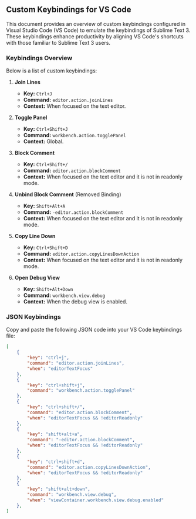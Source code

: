 ## Custom Keybindings for VS Code

This document provides an overview of custom keybindings configured in Visual Studio Code (VS Code) to emulate the keybindings of Sublime Text 3. These keybindings enhance productivity by aligning VS Code's shortcuts with those familiar to Sublime Text 3 users.

### Keybindings Overview

Below is a list of custom keybindings:

1. **Join Lines**  
   - **Key:** `Ctrl+J`  
   - **Command:** `editor.action.joinLines`  
   - **Context:** When focused on the text editor.

2. **Toggle Panel**  
   - **Key:** `Ctrl+Shift+J`  
   - **Command:** `workbench.action.togglePanel`  
   - **Context:** Global.

3. **Block Comment**  
   - **Key:** `Ctrl+Shift+/`  
   - **Command:** `editor.action.blockComment`  
   - **Context:** When focused on the text editor and it is not in readonly mode.

4. **Unbind Block Comment** (Removed Binding)  
   - **Key:** `Shift+Alt+A`  
   - **Command:** `-editor.action.blockComment`  
   - **Context:** When focused on the text editor and it is not in readonly mode.

5. **Copy Line Down**  
   - **Key:** `Ctrl+Shift+D`  
   - **Command:** `editor.action.copyLinesDownAction`  
   - **Context:** When focused on the text editor and it is not in readonly mode.

6. **Open Debug View**  
   - **Key:** `Shift+Alt+Down`  
   - **Command:** `workbench.view.debug`  
   - **Context:** When the debug view is enabled.

### JSON Keybindings

Copy and paste the following JSON code into your VS Code keybindings file:

```json
[
    {
        "key": "ctrl+j",
        "command": "editor.action.joinLines",
        "when": "editorTextFocus"
    },
    {
        "key": "ctrl+shift+j",
        "command": "workbench.action.togglePanel"
    },
    {
        "key": "ctrl+shift+/",
        "command": "editor.action.blockComment",
        "when": "editorTextFocus && !editorReadonly"
    },
    {
        "key": "shift+alt+a",
        "command": "-editor.action.blockComment",
        "when": "editorTextFocus && !editorReadonly"
    },
    {
        "key": "ctrl+shift+d",
        "command": "editor.action.copyLinesDownAction",
        "when": "editorTextFocus && !editorReadonly"
    },
    {
        "key": "shift+alt+down",
        "command": "workbench.view.debug",
        "when": "viewContainer.workbench.view.debug.enabled"
    },
]
